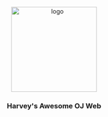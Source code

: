 <div align="center">
  <p>
    <img src="https://harvey-image.oss-cn-hangzhou.aliyuncs.com/twitter.png" alt="logo" width="200" height="auto"/>
  </p>
  <h3>Harvey's Awesome OJ Web</h3>
</div>
